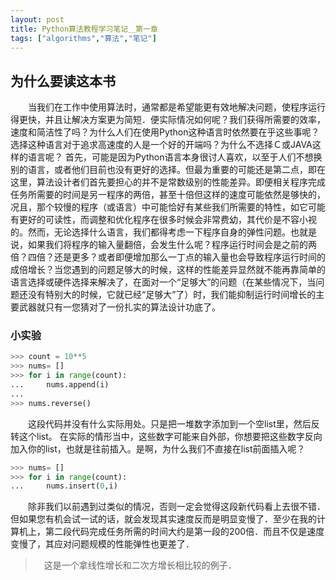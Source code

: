 ```yaml
---
layout: post
title: Python算法教程学习笔记＿第一章
tags: ["algorithms","算法","笔记"]
---
```



## 为什么要读这本书
&emsp;&emsp;当我们在工作中使用算法时，通常都是希望能更有效地解决问题，使程序运行得更快，并且让解决方案更为简短．便实际情况如何呢？我们获得所需要的效率，速度和简洁性了吗？为什么人们在使用Python这种语言时依然要在乎这些事呢？选择这种语言对于追求高速度的人是一个好的开端吗？为什么不选择Ｃ或JAVA这样的语言呢？
首先，可能是因为Python语言本身很讨人喜欢，以至于人们不想换别的语言，或者他们目前也没有更好的选择。但最为重要的可能还是第二点，即在这里，算法设计者们首先要担心的并不是常数级别的性能差异。即便相关程序完成任务所需要的时间是另一程序的两倍，甚至十倍但这样的速度可能依然是够快的，况且，那个较慢的程序（或语言）中可能恰好有某些我们所需要的特性，如它可能有更好的可读性，而调整和优化程序在很多时候会非常费幼，其代价是不容小视的。然而，无论选择什么语言，我们都得考虑一下程序自身的弹性问题。也就是说，如果我们将程序的输入量翻倍，会发生什么呢？程序运行时间会是之前的两倍？四倍？还是更多？或者即便增加那么一丁点的输入量也会导致程序运行时间的成倍增长？当您遇到的问题足够大的时候，这样的性能差异显然就不能再靠简单的语言选择或硬件选择来解决了，在面对一个“足够大”的问题（在某些情况下，当问题还没有特别大的时候，它就已经“足够大”了）时，我们能抑制运行时间增长的主要武器就只有一您猜对了一份扎实的算法设计功底了。

### 小实验

```python
>>> count = 10**5
>>> nums= []
>>> for i in range(count):
...     nums.append(i)
...
>>> nums.reverse()
```
 
&emsp;&emsp;这段代码并没有什么实际用处。只是把一堆数字添加到一个空list里，然后反转这个list。 
在实际的情形当中，这些数字可能来自外部，你想要把这些数字反向加入你的list，也就是往前插入。是啊，为什么我们不直接在list前面插入呢？

```python
>>> nums= []
>>> for i in range(count):
...     nums.insert(0,i)
```

&emsp;&emsp;除非我们以前遇到过类似的情况，否则一定会觉得这段新代码看上去很不错．但如果您有机会试一试的话，就会发现其实速度反而是明显变慢了．至少在我的计算机上，第二段代码完成任务所需的时间大约是第一段的200倍．而且不仅是速度变慢了，其应对问题规模的性能弹性也更差了．

>　这是一个拿线性增长和二次方增长相比较的例子．


